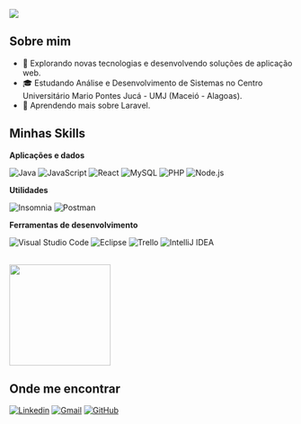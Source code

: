 ![](https://komarev.com/ghpvc/?username=lucasbarbosaz&color=006bed)

## Sobre mim

- 🤔 Explorando novas tecnologias e desenvolvendo soluções de aplicação web.
- 🎓 Estudando Análise e Desenvolvimento de Sistemas no Centro Universitário Mario Pontes Jucá - UMJ (Maceió - Alagoas).
- 🌱 Aprendendo mais sobre Laravel.

## Minhas Skills

**Aplicações e dados**

![Java](https://img.shields.io/badge/-Java-333333?style=flat&logo=Java&logoColor=007396)
![JavaScript](https://img.shields.io/badge/-JavaScript-333333?style=flat&logo=javascript)
![React](https://img.shields.io/badge/-React-333333?style=flat&logo=react)
![MySQL](https://img.shields.io/badge/-MySQL-333333?style=flat&logo=mysql)
![PHP](https://img.shields.io/badge/PHP-777BB4?style=for-the-badge&logo=php&logoColor=white)
![Node.js](https://img.shields.io/badge/Node.js-339933?style=for-the-badge&logo=nodedotjs&logoColor=white)

**Utilidades**

![Insomnia](https://img.shields.io/badge/-Insomnia-333333?style=flat&logo=insomnia)
![Postman](https://img.shields.io/badge/-Postman-333333?style=flat&logo=postman)

**Ferramentas de desenvolvimento**

![Visual Studio Code](https://img.shields.io/badge/-Visual%20Studio%20Code-333333?style=flat&logo=visual-studio-code&logoColor=007ACC)
![Eclipse](https://img.shields.io/badge/-Eclipse-333333?style=flat&logo=eclipse-ide&logoColor=2C2255)
![Trello](https://img.shields.io/badge/-Trello-333333?style=flat&logo=trello&logoColor=007ACC)
![IntelliJ IDEA](https://img.shields.io/badge/IntelliJ%20IDEA-000000?style=for-the-badge&logo=intellijidea&logoColor=white)

<br/>

<a href="https://github.com/lucasbarbosaz" title="Perfil do lucasbarbosaz">
  <img height="180em" src="https://github-readme-stats.vercel.app/api?username=lucasbarbosaz&theme=dracula&show_icons=true" />
</a>

## Onde me encontrar

[![Linkedin](https://img.shields.io/badge/-lucasbarbosaz-blue?style=flat-square&logo=Linkedin&logoColor=white&link=https://www.linkedin.com/in/lucas-barbosa-4b1990236/)](https://www.linkedin.com/in/lucas-barbosa-4b1990236/)
[![Gmail](https://img.shields.io/badge/-lucashp03@gmail.com-006bed?style=flat-square&logo=Gmail&logoColor=white&link=mailto:lucashp03@gmail.com)](mailto:lucashp03@gmail.com)
[![GitHub](https://img.shields.io/github/followers/lucasbarbosaz?label=follow&style=social)](https://github.com/lucasbarbosaz)
